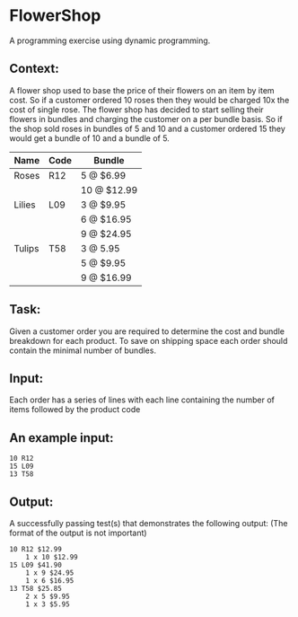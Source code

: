 # FlowerShop

A programming exercise using dynamic programming.

## Context:

A flower shop used to base the price of their flowers on an item by item cost. So if a
customer ordered 10 roses then they would be charged 10x the cost of single rose. The
flower shop has decided to start selling their flowers in bundles and charging the customer
on a per bundle basis. So if the shop sold roses in bundles of 5 and 10 and a customer
ordered 15 they would get a bundle of 10 and a bundle of 5.

| Name | Code | Bundle |
|---|---|---|
| Roses | R12 | 5 @ $6.99 |
| | | 10 @ $12.99 |
| Lilies | L09 | 3 @ $9.95 |
| | | 6 @ $16.95 |
| | | 9 @ $24.95 |
| Tulips | T58 | 3 @ 5.95 |
| | | 5 @ $9.95 |
| | | 9 @ $16.99 |

## Task:

Given a customer order you are required to determine the cost and bundle breakdown for each product. 
To save on shipping space each order should contain the minimal number of bundles.

## Input:

Each order has a series of lines with each line containing the number of items followed by the product code

## An example input:

```
10 R12
15 L09
13 T58
```

## Output:

A successfully passing test(s) that demonstrates the following output: (The format of the output is not important)

```
10 R12 $12.99
    1 x 10 $12.99
15 L09 $41.90
    1 x 9 $24.95
    1 x 6 $16.95
13 T58 $25.85
    2 x 5 $9.95
    1 x 3 $5.95
```
